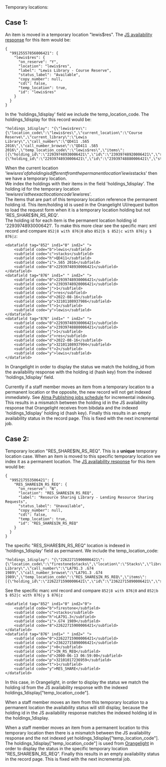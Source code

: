 Temporary locations:

## Case 1:  
An item is moved in a temporary location "lewis$res". The [JS availability response](https://bibdata.princeton.edu/bibliographic/availability.json?deep=true&bib_ids=99125557856006421) for this item would be: 
```
{
  "99125557856006421": {
    "lewis$res": {
      "on_reserve": "Y",
      "location": "lewis$res",
      "label": "Lewis Library - Course Reserve",
      "status_label": "Available",
      "copy_number": null,
      "cdl": false,
      "temp_location": true,
      "id": "lewis$res"
    }
  }
}
```
In the 'holdings_1display' field we include the temp_location_code. The holdings_1display for this record would be:
```
"holdings_1display": "{\"lewis$res\":{\"location_code\":\"lewis$res\",\"current_location\":\"Course Reserve\",\"current_library\":\"Lewis Library\",\"call_number\":\"QD411 .S65 2016\",\"call_number_browse\":\"QD411 .S65 2016\",\"temp_location_code\":\"lewis$res\",\"items\":[{\"holding_id\":\"22939748930006421\",\"id\":\"23939748920006421\",\"status_at_load\":\"1\",\"barcode\":\"32101108937986\",\"copy_number\":\"1\"},{\"holding_id\":\"22939748930006421\",\"id\":\"23939748880006421\",\"status_at_load\":\"1\",\"barcode\":\"32101108937994\",\"copy_number\":\"2\"}]}}"
```
When the current location 'lewis$res' of a holding is different from the permanent location 'lewis$stacks' then we have a temporary location.  
We index the holdings with their items in the field 'holdings_1display'. The holding id for the temporary location 'lewis$res' is the exact location code 'lewis$res'.  
The items that are part of this temporary location reference the permanent holding id. This item/holding id is used in the Orangelight UI/request button to load the request form when it is a temporary location holding but not 'RES_SHARE$IN_RS_REQ'.  
The holding id for each item is the permanent location holding id '22939748930006421'. To make this more clear see the specific marc xml record and compare `852|8 with 876|0` also `852|b $ 852|c with 876|y $ 876|z`: 
```
<datafield tag="852" ind1="0" ind2=" ">
    <subfield code="b">lewis</subfield>
    <subfield code="c">stacks</subfield>
    <subfield code="h">QD411</subfield>
    <subfield code="i">.S65 2016</subfield>
    <subfield code="8">22939748930006421</subfield>
</datafield>
<datafield tag="876" ind1=" " ind2=" ">
    <subfield code="0">22939748930006421</subfield>
    <subfield code="a">23939748920006421</subfield>
    <subfield code="j">1</subfield>
    <subfield code="z">res</subfield>
    <subfield code="d">2022-08-16</subfield>
    <subfield code="p">32101108937986</subfield>
    <subfield code="t">1</subfield>
    <subfield code="y">lewis</subfield>
</datafield>
<datafield tag="876" ind1=" " ind2=" ">
    <subfield code="0">22939748930006421</subfield>
    <subfield code="a">23939748880006421</subfield>
    <subfield code="j">1</subfield>
    <subfield code="z">res</subfield>
    <subfield code="d">2022-08-16</subfield>
    <subfield code="p">32101108937994</subfield>
    <subfield code="t">2</subfield>
    <subfield code="y">lewis</subfield>
</datafield>
```
In Orangelight in order to display the status we match the holding_id from the availability response with the holding id (hash key) from the indexed 'holdings_1display' field.  

Currently if a staff member moves an item from a temporary location to a permanent location or the opposite, the new record will not get indexed immediately. See [Alma Publishing jobs schedule](https://github.com/pulibrary/bibdata/blob/main/docs/alma_publishing_jobs_schedule.md) for incremental indexing. This results in a mismatch between the holding id in the JS availability response that Orangelight receives from bibdata and the indexed 'holdings_1display' holding id (hash key). Finally this results in an empty availability status in the record page. This is fixed with the next incremental job.

## Case 2: 

Temporary location "RES_SHARE$IN_RS_REQ". This is a **unique** temporary location case.
When an item is moved to this specific temporary location we index it as a permanent location. The [JS availability response](https://bibdata.princeton.edu/bibliographic/availability.json?deep=true&bib_ids=995217553506421) for this item would be:  
```
{
  "995217553506421": {
    "RES_SHARE$IN_RS_REQ": {
      "on_reserve": "N",
      "location": "RES_SHARE$IN_RS_REQ",
      "label": "Resource Sharing Library - Lending Resource Sharing Requests",
      "status_label": "Unavailable",
      "copy_number": null,
      "cdl": false,
      "temp_location": true,
      "id": "RES_SHARE$IN_RS_REQ"
    }
  }
}
```
The specific "RES_SHARE$IN_RS_REQ" location is indexed in 'holdings_1display' field as permanent. We include the temp_location_code:
```
"holdings_1display": "{\"22622715900006421\":{\"location_code\":\"firestone$stacks\",\"location\":\"Stacks\",\"library\":\"Firestone Library\",\"call_number\":\"LA791.3 .G74 1989\",\"call_number_browse\":\"LA791.3 .G74 1989\",\"temp_location_code\":\"RES_SHARE$IN_RS_REQ\",\"items\":[{\"holding_id\":\"22622715900006421\",\"id\":\"23622715890006421\",\"status_at_load\":\"0\",\"barcode\":\"32101017236959\",\"copy_number\":\"1\"}]}}"
```

See the specific marc xml record and compare `852|8 with 876|0` and `852|b $ 852|c with 876|y $ 876|z` 
```
<datafield tag="852" ind1="0" ind2="0">
    <subfield code="b">firestone</subfield>
    <subfield code="c">stacks</subfield>
    <subfield code="h">LA791.3</subfield>
    <subfield code="i">.G74 1989</subfield>
    <subfield code="8">22622715900006421</subfield>
</datafield>
<datafield tag="876" ind1=" " ind2=" ">
    <subfield code="0">22622715900006421</subfield>
    <subfield code="a">23622715890006421</subfield>
    <subfield code="j">0</subfield>
    <subfield code="z">IN_RS_REQ</subfield>
    <subfield code="d">2000-06-13 06:59:00</subfield>
    <subfield code="p">32101017236959</subfield>
    <subfield code="t">1</subfield>
    <subfield code="y">RES_SHARE</subfield>
</datafield>
```
In this case, in Orangelight, in order to display the status we match the holding id from the JS availability response with the indexed holdings_1display["temp_location_code"].  

When a staff member moves an item from this temporary location to a permanent location the availability status will still display, because the holding id in the JS availability response matches the indexed holding id in the holdings_1display.

When a staff member moves an item from a permanent location to this temporary location then there is a mismatch between the JS availability response and the not indexed yet holdings_1display["temp_location_code"]. The holdings_1display["temp_location_code"] is used from [Orangelight](https://github.com/pulibrary/orangelight) in order to display the status in the specific temporary location "RES_SHARE$IN_RS_REQ". Finally this results in an empty availability status in the record page. This is fixed with the next incremental job.

